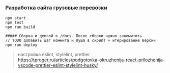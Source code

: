 ### Разработка сайта грузовые перевозки

```
npm start
npm test
npm run build

##### Сборка и деплой в /docs. После сборки нужно закомитить
// TODO добавить шаг коммита и пуша в скрипт + итерирование версии
npm run deploy
```


  
> настройка eslint, stylelint, prettier  
https://tproger.ru/articles/podgotovka-okruzhenija-react-prilozhenija-vscode-prettier-eslint-stylelint-husky/
